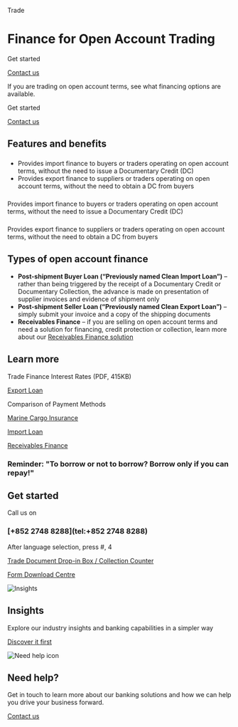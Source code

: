 Trade

# Finance for Open Account Trading

Get started

[Contact us](#get-started)

If you are trading on open account terms, see what financing options are available.

Get started

[Contact us](#get-started)

## Features and benefits

### 

* Provides import finance to buyers or traders operating on open account terms, without the need to issue a Documentary Credit (DC)
* Provides export finance to suppliers or traders operating on open account terms, without the need to obtain a DC from buyers

### 

Provides import finance to buyers or traders operating on open account terms, without the need to issue a Documentary Credit (DC)

### 

Provides export finance to suppliers or traders operating on open account terms, without the need to obtain a DC from buyers

## Types of open account finance

* **Post-shipment Buyer Loan (“Previously named Clean Import Loan”)** – rather than being triggered by the receipt of a Documentary Credit or Documentary Collection, the advance is made on presentation of supplier invoices and evidence of shipment only
* **Post-shipment Seller Loan (“Previously named Clean Export Loan”)**  – simply submit your invoice and a copy of the shipping documents
* **Receivables Finance** – if you are selling on open account terms and need a solution for financing, credit protection or collection, learn more about our [Receivables Finance solution](/en-gb/products/import-and-export-receivables-finance)

## Learn more

Trade Finance Interest Rates (PDF, 415KB)

[Export Loan](/en-gb/products-and-solutions/global-trade-solutions)

Comparison of Payment Methods

[Marine Cargo Insurance](/en-gb/products/marine-cargo-insurance)

[Import Loan](/en-gb/products/import-loan)

[Receivables Finance](/en-gb/products-and-solutions/global-trade-solutions)

### Reminder: "To borrow or not to borrow? Borrow only if you can repay!"

## Get started

Call us on

### [+852 2748 8288](tel:+852 2748 8288)

After language selection, press #, 4

[Trade Document Drop-in Box / Collection Counter](/en-gb/products/drop-in-collection-counter)

[Form Download Centre](/en-gb/help-centre/business-forms/import-and-export-forms)

![Insights](/-/media/media/product-solution/theme-type/img-onboarding.png?h=1413&iar=0&w=1440&hash=0E9CE212C1F6AFCE9D0FE384CA6DCC0A "Insights")

## Insights

Explore our industry insights and banking capabilities in a simpler way

[Discover it first](/en-gb/insights)

![Need help icon](/-/media/media/common/images/contact-us-img.png?h=604&iar=0&w=768&hash=A5675187A2C4B175E0CA7B5AD27C3A66 "Need help icon")

## Need help?

Get in touch to learn more about our banking solutions and how we can help you drive your business forward.

[Contact us](/en-gb/arrange-a-call-back-general)